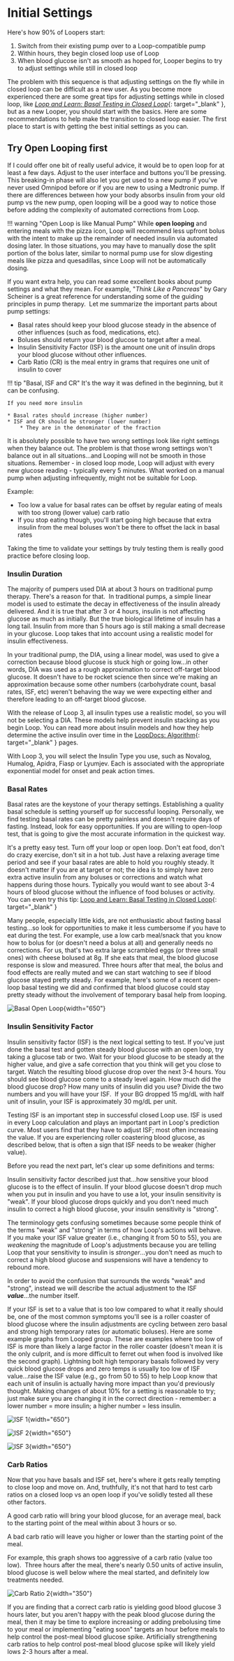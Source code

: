 # Initial Settings

Here's how 90% of Loopers start:

1. Switch from their existing pump over to a Loop-compatible pump
2. Within hours, they begin closed loop use of Loop
3. When blood glucose isn't as smooth as hoped for, Looper begins to try to adjust settings while still in closed loop

The problem with this sequence is that adjusting settings on the fly while in closed loop can be difficult as a new user. As you become more experienced there are some great tips for adjusting settings while in closed loop, like [*Loop and Learn: Basal Testing in Closed Loop*](https://www.loopandlearn.org/basal-testing-in-closed-loop/){: target="_blank" }, but as a new Looper, you should start with the basics. Here are some recommendations to help make the transition to closed loop easier.  The first place to start is with getting the best initial settings as you can.

## Try Open Looping first

If I could offer one bit of really useful advice, it would be to open loop for at least a few days. Adjust to the user interface and buttons you'll be pressing.  This breaking-in phase will also let you get used to a new pump if you've never used Omnipod before or if you are new to using a Medtronic pump.  If there are differences between how your body absorbs insulin from your old pump vs the new pump, open looping will be a good way to notice those before adding the complexity of automated corrections from Loop.

!!! warning "Open Loop is like Manual Pump"
    While **open looping** and entering meals with the pizza icon, Loop will recommend less upfront bolus with the intent to make up the remainder of needed insulin via automated dosing later. In those situations, you may have to manually dose the split portion of the bolus later, similar to normal pump use for slow digesting meals like pizza and quesadillas, since Loop will not be automatically dosing.

If you want extra help, you can read some excellent books about pump settings and what they mean.  For example, "*Think Like a Pancreas*" by Gary Scheiner is a great reference for understanding some of the guiding principles in pump therapy.  Let me summarize the important parts about pump settings:

* Basal rates should keep your blood glucose steady in the absence of other influences (such as food, medications, etc).
* Boluses should return your blood glucose to target after a meal.
* Insulin Sensitivity Factor (ISF) is the amount one unit of insulin drops your blood glucose without other influences.
* Carb Ratio (CR) is the meal entry in grams that requires one unit of insulin to cover

!!! tip "Basal, ISF and CR"
    It's the way it was defined in the beginning, but it can be confusing.

    If you need more insulin

    * Basal rates should increase (higher number)
    * ISF and CR should be stronger (lower number)
        * They are in the denominator of the fraction

It is absolutely possible to have two wrong settings look like right settings when they balance out. The problem is that those wrong settings won't balance out in all situations...and Looping will not be smooth in those situations. Remember - in closed loop mode, Loop will adjust with every new glucose reading - typically every 5 minutes. What worked on a manual pump when adjusting infrequently, might not be suitable for Loop.

Example:

* Too low a value for basal rates can be offset by regular eating of meals with too strong (lower value) carb ratio
* If you stop eating though, you'll start going high because that extra insulin from the meal boluses won't be there to offset the lack in basal rates

Taking the time to validate your settings by truly testing them is really good practice before closing loop.

### Insulin Duration

The majority of pumpers used DIA at about 3 hours on traditional pump therapy. There's a reason for that.  In traditional pumps, a simple linear model is used to estimate the decay in effectiveness of the insulin already delivered. And it is true that after 3 or 4 hours, insulin is not affecting glucose as much as initially. But the true biological lifetime of insulin has a long tail. Insulin from more than 5 hours ago is still making a small decrease in your glucose. Loop takes that into account using a realistic model for insulin effectiveness.

In your traditional pump, the DIA, using a linear model, was used to give a correction because blood glucose is stuck high or going low...in other words, DIA was used as a rough approximation to correct off-target blood glucose. It doesn't have to be rocket science then since we're making an approximation because some other numbers (carbohydrate count, basal rates, ISF, etc) weren't behaving the way we were expecting either and therefore leading to an off-target blood glucose.

With the release of Loop 3, all insulin types use a realistic model, so you will not be selecting a DIA. These models help prevent insulin stacking as you begin Loop. You can read more about insulin models and how they help determine the active insulin over time in the [LoopDocs: Algorithm](https://loopkit.github.io/loopdocs/operation/algorithm/overview){: target="_blank" } pages.

With Loop 3, you will select the Insulin Type you use, such as Novalog, Humalog, Apidra, Fiasp or Lyumjev. Each is associated with the appropriate exponential model for onset and peak action times.

### Basal Rates

Basal rates are the keystone of your therapy settings. Establishing a quality basal schedule is setting yourself up for successful looping. Personally, we find testing basal rates can be pretty painless and doesn't require days of fasting. Instead, look for easy opportunities. If you are willing to open-loop test, that is going to give the most accurate information in the quickest way.

It's a pretty easy test. Turn off your loop or open loop. Don't eat food, don't do crazy exercise, don't sit in a hot tub. Just have a relaxing average time period and see if your basal rates are able to hold you roughly steady. It doesn't matter if you are at target or not; the idea is to simply have zero extra active insulin from any boluses or corrections and watch what happens during those hours. Typically you would want to see about 3-4 hours of blood glucose without the influence of food boluses or activity. You can even try this tip: [<span translate="no">Loop and Learn</span>: Basal Testing in Closed Loop](https://www.loopandlearn.org/basal-testing-in-closed-loop/){: target="_blank" }

Many people, especially little kids, are not enthusiastic about fasting basal testing...so look for opportunities to make it less cumbersome if you have to eat during the test. For example, use a low carb meal/snack that you know how to bolus for (or doesn't need a bolus at all) and generally needs no corrections. For us, that's two extra large scrambled eggs (or three small ones) with cheese bolused at 8g. If she eats that meal, the blood glucose response is slow and measured. Three hours after that meal, the bolus and food effects are really muted and we can start watching to see if blood glucose stayed pretty steady.  For example, here's some of a recent open-loop basal testing we did and confirmed that blood glucose could stay pretty steady without the involvement of temporary basal help from looping.

![Basal Open Loop](img/basal-open-loop.png){width="650"}


### Insulin Sensitivity Factor

Insulin sensitivity factor (ISF) is the next logical setting to test. If you've just done the basal test and gotten steady blood glucose with an open loop, try taking a glucose tab or two. Wait for your blood glucose to be steady at the higher value, and give a safe correction that you think will get you close to target. Watch the resulting blood glucose drop over the next 3-4 hours. You should see blood glucose come to a steady level again. How much did the blood glucose drop? How many units of insulin did you use? Divide the two numbers and you will have your ISF.  If your BG dropped 15 mg/dL with half unit of insulin, your ISF is approximately 30 mg/dL per unit.

Testing ISF is an important step in successful closed Loop use. ISF is used in every Loop calculation and plays an important part in Loop's prediction curve. Most users find that they have to adjust ISF; most often increasing the value. If you are experiencing roller coastering blood glucose, as described below, that is often a sign that ISF needs to be weaker (higher value).

Before you read the next part, let's clear up some definitions and terms:

Insulin sensitivity factor described just that...how sensitive your blood glucose is to the effect of insulin. If your blood glucose doesn't drop much when you put in insulin and you have to use a lot, your insulin sensitivity is "weak". If your blood glucose drops quickly and you don't need much insulin to correct a high blood glucose, your insulin sensitivity is "strong".

The terminology gets confusing sometimes because some people think of the terms "weak" and "strong" in terms of how Loop's actions will behave.  If you make your ISF value greater (i.e., changing it from 50 to 55), you are *weakening* the magnitude of Loop's adjustments because you are telling Loop that your sensitivity to insulin is *stronger*...you don't need as much to correct a high blood glucose and suspensions will have a tendency to rebound more.

In order to avoid the confusion that surrounds the words "weak" and "strong", instead we will describe the actual adjustment to the ISF ***value***...the number itself.

If your ISF is set to a value that is too low compared to what it really should be, one of the most common symptoms you'll see is a roller coaster of blood glucose where the insulin adjustments are cycling between zero basal and strong high temporary rates (or automatic boluses). Here are some example graphs from Looped group. These are examples where too low of ISF is more than likely a large factor in the roller coaster (doesn't mean it is the only culprit, and is more difficult to ferret out when food is involved like the second graph). Lightning bolt high temporary basals followed by very quick blood glucose drops and zero temps is usually too low of ISF value...raise the ISF value (e.g., go from 50 to 55) to help Loop know that each unit of insulin is actually having more impact than you'd previously thought. Making changes of about 10% for a setting is reasonable to try; just make sure you are changing it in the correct direction - remember: a lower number = more insulin; a higher number = less insulin.

![ISF 1](img/isf1.jpg){width="650"}

![ISF 2](img/isf2.jpg){width="650"}

![ISF 3](img/isf3.png){width="650"}

### Carb Ratios

Now that you have basals and ISF set, here's where it gets really tempting to close loop and move on. And, truthfully, it's not that hard to test carb ratios on a closed loop vs an open loop if you've solidly tested all these other factors.

A good carb ratio will bring your blood glucose, for an average meal, back to the starting point of the meal within about 3 hours or so.

A bad carb ratio will leave you higher or lower than the starting point of the meal.

For example, this graph shows too aggressive of a carb ratio (value too low).  Three hours after the meal, there's nearly 0.50 units of active insulin, blood glucose is well below where the meal started, and definitely low treatments needed.

![Carb Ratio 2](img/carbratio2.png){width="350"}

If you are finding that a correct carb ratio is yielding good blood glucose 3 hours later, but you aren't happy with the peak blood glucose during the meal, then it may be time to explore increasing or adding prebolusing time to your meal or implementing "eating soon" targets an hour before meals to help control the post-meal blood glucose spike. Artificially strengthening carb ratios to help control post-meal blood glucose spike will likely yield lows 2-3 hours after a meal.
